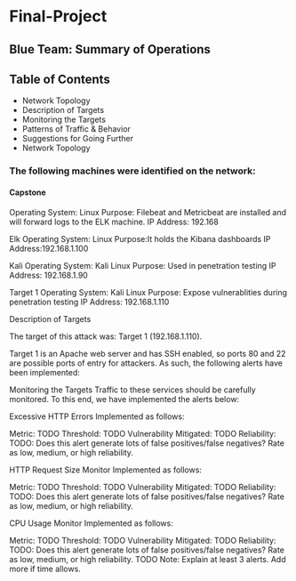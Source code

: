 # Final-Project

## Blue Team: Summary of Operations

## Table of Contents
- Network Topology
- Description of Targets
- Monitoring the Targets
- Patterns of Traffic & Behavior
- Suggestions for Going Further
- Network Topology

### The following machines were identified on the network:

#### Capstone
Operating System: Linux
Purpose: Filebeat and Metricbeat are installed and will forward logs to the ELK machine. 
IP Address: 192.168    

Elk 
Operating System: Linux
Purpose:It holds the Kibana dashboards
IP Address:192.168.1.100

Kali
Operating System: Kali Linux
Purpose: Used in penetration testing
IP Address: 192.168.1.90

Target 1
Operating System: Kali Linux
Purpose: Expose vulnerablities during penetration testing
IP Address: 192.168.1.110


Description of Targets

The target of this attack was: Target 1 (192.168.1.110).

Target 1 is an Apache web server and has SSH enabled, so ports 80 and 22 are possible ports of entry for attackers. As such, the following alerts have been implemented:

Monitoring the Targets
Traffic to these services should be carefully monitored. To this end, we have implemented the alerts below:

Excessive HTTP Errors 
Implemented as follows:

Metric: TODO
Threshold: TODO
Vulnerability Mitigated: TODO
Reliability: TODO: Does this alert generate lots of false positives/false negatives? Rate as low, medium, or high reliability.

HTTP Request Size Monitor
Implemented as follows:

Metric: TODO
Threshold: TODO
Vulnerability Mitigated: TODO
Reliability: TODO: Does this alert generate lots of false positives/false negatives? Rate as low, medium, or high reliability.

CPU Usage Monitor
Implemented as follows:

Metric: TODO
Threshold: TODO
Vulnerability Mitigated: TODO
Reliability: TODO: Does this alert generate lots of false positives/false negatives? Rate as low, medium, or high reliability.
TODO Note: Explain at least 3 alerts. Add more if time allows.
